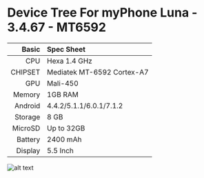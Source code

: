 Device Tree For myPhone Luna - 3.4.67 - MT6592 
=====================================
Basic   | Spec Sheet
-------:|:-------------------------
CPU     | Hexa 1.4 GHz 
CHIPSET | Mediatek MT-6592 Cortex-A7
GPU     | Mali-450
Memory  | 1GB RAM
Android | 4.4.2/5.1.1/6.0.1/7.1.2
Storage | 8 GB
MicroSD | Up to 32GB
Battery | 2400 mAh
Display | 5.5 Inch

![alt text](https://github.com/raphisto/myphone-luna-device/myPhoneLuna.png)
